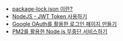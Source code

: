 - [package-lock.json 이란?](https://junwoo45.github.io/2019-10-02-package-lock/)
- [NodeJS - JWT Token 사용하기](https://velog.io/@neity16/NodeJS-JWT-Token-%EC%82%AC%EC%9A%A9%ED%95%98%EA%B8%B0)
- [Google OAuth를 활용한 로그인 페이지 만들기](https://yohanpro.com/posts/codereview)
- [PM2를 활용한 Node.js 무중단 서비스하기](https://engineering.linecorp.com/ko/blog/pm2-nodejs/)
